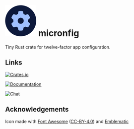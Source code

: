 # ![](icon.png) micronfig

Tiny Rust crate for twelve-factor app configuration.

## Links

[![Crates.io](https://img.shields.io/crates/v/micronfig)](https://crates.io/crates/micronfig)

[![Documentation](https://img.shields.io/docsrs/micronfig)](https://docs.rs/micronfig/latest/micronfig/)

[![Chat](https://img.shields.io/matrix/micronfig:ryg.one?server_fqdn=matrix.ryg.one)](https://matrix.to/#/#micronfig:ryg.one)

## Acknowledgements

Icon made with [Font Awesome](https://fontawesome.com/) ([CC-BY-4.0](https://fontawesome.com/license/free)) and [Emblematic](https://github.com/Steffo99/emblematic/)